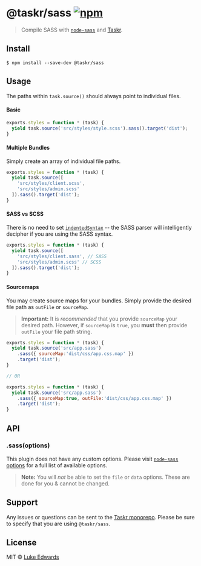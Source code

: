 # @taskr/sass [![npm](https://img.shields.io/npm/v/@taskr/sass.svg)](https://npmjs.org/package/@taskr/sass)

> Compile SASS with [`node-sass`](https://github.com/sass/node-sass) and [Taskr](https://github.com/lukeed/taskr).

## Install

```
$ npm install --save-dev @taskr/sass
```

## Usage

The paths within `task.source()` should always point to individual files.

#### Basic

```js
exports.styles = function * (task) {
  yield task.source('src/styles/style.scss').sass().target('dist');
}
```

#### Multiple Bundles

Simply create an array of individual file paths.

```js
exports.styles = function * (task) {
  yield task.source([
    'src/styles/client.scss',
    'src/styles/admin.scss'
  ]).sass().target('dist');
}
```

#### SASS vs SCSS

There is no need to set [`indentedSyntax`](https://github.com/sass/node-sass#indentedsyntax) -- the SASS parser will intelligently decipher if you are using the SASS syntax.

```js
exports.styles = function * (task) {
  yield task.source([
    'src/styles/client.sass', // SASS
    'src/styles/admin.scss' // SCSS
  ]).sass().target('dist');
}
```

#### Sourcemaps

You may create source maps for your bundles. Simply provide the desired file path as `outFile` or `sourceMap`.

> **Important:** It is _recommended_ that you provide `sourceMap` your desired path. However, if `sourceMap` is `true`, you **must** then provide `outFile` your file path string.

```js
exports.styles = function * (task) {
  yield task.source('src/app.sass')
    .sass({ sourceMap:'dist/css/app.css.map' })
    .target('dist');
}

// OR

exports.styles = function * (task) {
  yield task.source('src/app.sass')
    .sass({ sourceMap:true, outFile:'dist/css/app.css.map' })
    .target('dist');
}
```

## API

### .sass(options)

This plugin does not have any custom options. Please visit [`node-sass` options](https://github.com/sass/node-sass#options) for a full list of available options.

> **Note:** You will _not_ be able to set the `file` or `data` options. These are done for you & cannot be changed.

## Support

Any issues or questions can be sent to the [Taskr monorepo](https://github.com/lukeed/taskr/issues/new). Please be sure to specify that you are using `@taskr/sass`.

## License

MIT © [Luke Edwards](https://lukeed.com)
